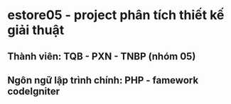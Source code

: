 # estore05 - project phân tích thiết kế giải thuật

## Thành viên: TQB - PXN - TNBP (nhóm 05)
## Ngôn ngữ lập trình chính: PHP - famework codeIgniter
